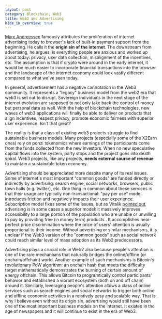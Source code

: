 ```yaml
---
layout: post
category: Blockchain, Web3
title: Web3 and Advertising
hide_in_overview: true
---
```


[Marc Andreessen](https://en.wikipedia.org/wiki/Marc_Andreessen)
famously attributes the proliferation of internet advertising today to
browser's lack of built-in payment support from the beginning. He
calls it the **origin sin of the internet**. The downstream from
advertising, he argues, is everything people are anxious and worked up
about today: privacy, user data collection, misalignment of the
incentives, etc. The assumption is that if crypto were around in the
early internet, it would be much easier to incorporate financial
transactions into the browser and the landscape of the internet
economy could look vastly different compared to what we've seen today.

In general, advertisement has a negative connotation in the Web3
community.  It represents a "legacy" business model from the web2 era
that web3 is set out to disrupt. Sovereign individuals in the next
stage of the internet evolution are supposed to not only take back the
control of money but personal data as well. With the help of
blockchain technologies, new waves of web3 applications will finally
be able to deliver on products that align incentives, respect privacy,
promote economic fairness with superior user experience. Isn't that
great?

The reality is that a class of existing web3 projects struggle to find
sustainable business models. Many projects (especially some of the
X2Earn ones) rely on ponzi tokenomics where earnings of the
participants come from the funds collected from the new
investors. When no new speculative capital flows into the system,
party stops and the project goes into death spiral. Web3 projects,
like any projects, **needs external source of revenue** to maintain
a sustainable token economy.

Advertising should be appreciated more despite many of its real
issues. Some of internet's most important "common goods" are funded
directly or indirectly by advertising: search engine, social networks,
browsers, public town halls (e.g. twitter), etc. One thing in common
about these services is that their usage are typically
non-transactional: "pay per use" model introduces friction and
negatively impacts their user experience. Subscription model fixes
some of the issues, but as Vitalik [pointed
out](https://twitter.com/VitalikButerin/status/992068638982238208),
adverising is in some cases a superior model: it massively improves
accessibility to a large portion of the population who are unable or
unwilling to pay by providing free (in money term) products . It
accomplishes near-perfect price discrimination where the price of
users' attention is usually proportional to their income. Without
advertising or similar mechanisms, it is unclear if the Web3 version
of the "common goods" such as social network could reach similar level
of mass adoption as its Web2 predecessors.

Advertising plays a crucial role in Web2 also because people's
attention is one of the rare mechanisms that naturally bridges the
online/offline (or onchain/offchain) world. Another example of such
mechanisms is Bitcoin's revolutionary PoW algorithm: an onchain hash
that meets the difficulty target mathematically demonstrates the
burning of certain amount of energy offchain. This allows Bitcoin to
programtically control participants' behavior and established a
vibrant ecosystem (both on and off chain) around it. Similiarly,
leveraging people's attention allows a class of online services such
as search engines and social networks to trigger both online and
offline economic activities in a relatively easy and scalable
way. That is why I believe even without its origin sin, advertising
would still have been one of the most important business models on the
internet. It existed in the age of newspapers and it will continue to
exist in the era of Web3.
